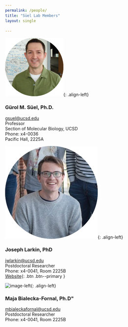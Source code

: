 ```yaml
---
permalink: /people/
title: "Süel Lab Members"
layout: single

---
```


![image-left](/assets/images/lab_members/Gurol.png){: .align-left}
### Gürol M. Süel, Ph.D.
gsuel@ucsd.edu  
Professor  
Section of Molecular Biology, UCSD  
Phone: x4-0036  
Pacific Hall, 2225A


![image-left](/assets/images/lab_members/Joe.png){: .align-left}
### Joseph Larkin, PhD  
jwlarkin@ucsd.edu    
Postdoctoral Researcher     
Phone: x4-0041, Room 2225B  
[Website](https://www.joe-larkin.com){: .btn .btn--primary }  

![image-left](/assets/images/lab_members/Maja.png){: .align-left}
### Maja Bialecka-Fornal, Ph.D"
mbialeckafornal@ucsd.edu  
Postdoctoral Researcher   
Phone: x4-0041, Room 2225B
